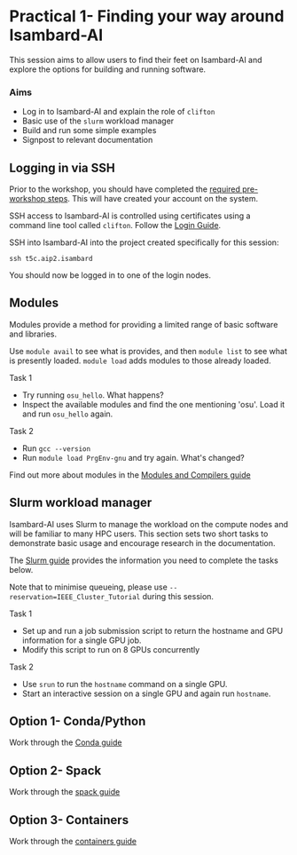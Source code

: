 # Practical 1- Finding your way around Isambard-AI

This session aims to allow users to find their feet on Isambard-AI and explore the options for building and running software.

### Aims

* Log in to Isambard-AI and explain the role of `clifton`
* Basic use of the `slurm` workload manager
* Build and run some simple examples
* Signpost to relevant documentation

## Logging in via SSH

Prior to the workshop, you should have completed the [required pre-workshop steps](https://docs.isambard.ac.uk/training/ieee_cluster2025/#required-pre-workshop-steps). This will have created your account on the system.

SSH access to Isambard-AI is controlled using certificates using a command line tool called `clifton`. Follow the [Login Guide](https://docs.isambard.ac.uk/user-documentation/guides/login/).

SSH into Isambard-AI into the project created specifically for this session:

`ssh t5c.aip2.isambard`

You should now be logged in to one of the login nodes.

## Modules

Modules provide a method for providing a limited range of basic software and libraries.

Use `module avail` to see what is provides, and then `module list` to see what is presently loaded. `module load` adds modules to those already loaded.

Task 1
* Try running `osu_hello`. What happens?
* Inspect the available modules and find the one mentioning 'osu'. Load it and run `osu_hello` again.

Task 2
* Run `gcc --version`
* Run `module load PrgEnv-gnu` and try again. What's changed?

Find out more about modules in the [Modules and Compilers guide](https://docs.isambard.ac.uk/user-documentation/guides/modules/)

## Slurm workload manager

Isambard-AI uses Slurm to manage the workload on the compute nodes and will be familiar to many HPC users. This section sets two short tasks to demonstrate basic usage and encourage research in the documentation.

The [Slurm guide](https://docs.isambard.ac.uk/user-documentation/guides/slurm/) provides the information you need to complete the tasks below.

Note that to minimise queueing, please use `--reservation=IEEE_Cluster_Tutorial` during this session.

Task 1
* Set up and run a job submission script to return the hostname and GPU information for a single GPU job.
* Modify this script to run on 8 GPUs concurrently

Task 2
* Use `srun` to run the `hostname` command on a single GPU.
* Start an interactive session on a single GPU and again run `hostname`.


## Option 1- Conda/Python

Work through the [Conda guide](https://docs.isambard.ac.uk/user-documentation/guides/python/)

## Option 2- Spack

Work through the [spack guide](https://docs.isambard.ac.uk/user-documentation/guides/spack/)

## Option 3- Containers

Work through the [containers guide](https://docs.isambard.ac.uk/user-documentation/guides/containers/)

